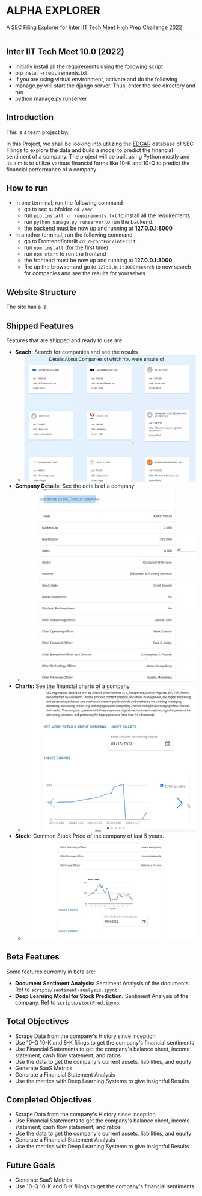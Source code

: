 # **ALPHA EXPLORER**

A SEC Filing Explorer for Inter IIT Tech Meet High Prep Challenge 2022
<hr>

## Inter IIT Tech Meet 10.0 (2022)

- Initially install all the requirements using the following script
- pip install -r requirements.txt
- If you are using virtual environment, activate and do the following
- manage.py will start the django server. Thus, enter the sec directory and run
- python manage.py runserver

## Introduction

This is a team project by:

In this Project, we shall be looking into utilizing the [EDGAR](https://www.sec.gov/edgar/searchedgar/) database of SEC Filings to explore the data and build a model to predict the financial sentiment of a company. The project will be built using Python mostly and its aim is to utilize various financial forms like 10-K and 10-Q to predict the financial performance of a company.

## How to run

- In one terminal, run the following command
  - go to sec subfolder `cd /sec`
  - run `pip install -r requirements.txt` to install all the requirements
  - run `python manage.py runserver` to run the backend.
  - the backend must be now up and running at **127.0.0.1:8000**
- In another terminal, run the following command
  - go to Frontend/interiit `cd /FrontEnd/interiit`
  - run `npm install` (for the first time)
  - run `npm start` to run the frontend
  - the frontend must be now up and running at **127.0.0.1:3000**
  - fire up the browser and go to `127:0.0.1:3000/search` to now search for companies and see the results for yourselves

## Website Structure

The site has a la

## Shipped Features

Features that are shipped and ready to use are

- **Seach:** Search for companies and see the results
  - ![img1](https://raw.githubusercontent.com/Inter-IIT/DigitalAlpha/Backend/docs/img/s1.jpg?token=GHSAT0AAAAAABQ5PJ4YR2PGJWOVUVLTDBQSYRV7J6A)
- **Company Details:** See the details of a company
  - ![img1](https://raw.githubusercontent.com/Inter-IIT/DigitalAlpha/Backend/docs/img/s5.jpg?token=GHSAT0AAAAAABQ5PJ4Y2PI4CV7CN3BKV7MIYRV7MEQ)
- **Charts:** See the financial charts of a company
  - ![img1](https://raw.githubusercontent.com/Inter-IIT/DigitalAlpha/Backend/docs/img/s7.jpg?token=GHSAT0AAAAAABQ5PJ4Z5UMQNEFMVBHYSKWAYRV7M6A)
- **Stock:** Common Stock Price of the company of last 5 years.
  - ![img1](https://raw.githubusercontent.com/Inter-IIT/DigitalAlpha/Backend/docs/img/s6.jpg?token=GHSAT0AAAAAABQ5PJ4Z3RCXLMNNYRCKB6NAYRV7N2A)

## Beta Features

Some features currently in beta are:

- **Document Sentiment Analysis:** Sentiment Analysis of the documents. Ref to `scripts/sentiment-analysis.ipynb`
- **Deep Learning Model for Stock Prediction:** Sentiment Analysis of the company. Ref to `scripts/stockPred.ipynb`.

## Total Objectives

- Scrape Data from the company's History since inception
- Use 10-Q 10-K and 8-K filings to get the company's financial sentiments
- Use Financial Statements to get the company's balance sheet, income statement, cash flow statement, and ratios
- Use the data to get the company's current assets, liabilities, and equity
- Generate SaaS Metrics
- Generate a Financial Statement Analysis
- Use the metrics with Deep Learning Systems to give Insightful Results

## Completed Objectives

- Scrape Data from the company's History since inception
- Use Financial Statements to get the company's balance sheet, income statement, cash flow statement, and ratios
- Use the data to get the company's current assets, liabilities, and equity
- Generate a Financial Statement Analysis
- Use the metrics with Deep Learning Systems to give Insightful Results

## Future Goals

- Generate SaaS Metrics
- Use 10-Q 10-K and 8-K filings to get the company's financial sentiments
